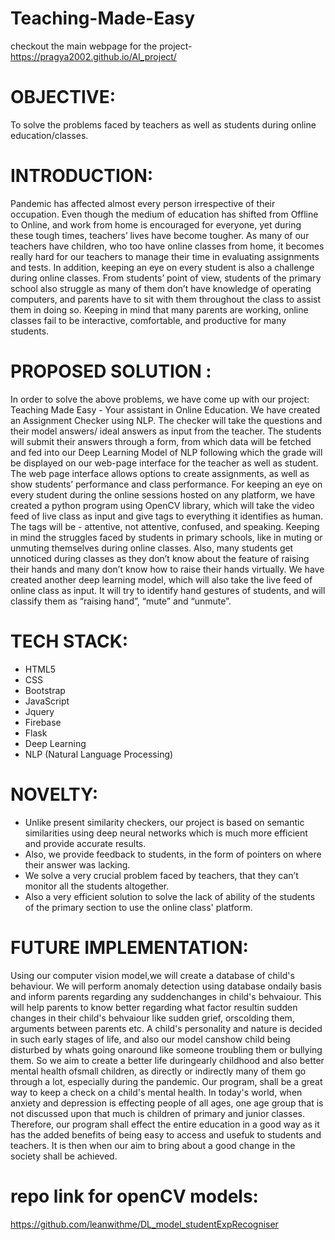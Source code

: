 # Teaching-Made-Easy
checkout the main webpage for the project- https://pragya2002.github.io/AI_project/
#

# OBJECTIVE:
To solve the problems faced by teachers as well as students during online education/classes.

# INTRODUCTION:
Pandemic has affected almost every person irrespective of their occupation. Even though the medium of education has shifted from Offline to Online, and work from home is encouraged for everyone, yet during these tough times, teachers’ lives have become tougher. As many of our teachers have children, who too have online classes from home, it becomes really hard for our teachers to manage their time in evaluating assignments and tests. In addition, keeping an eye on every student is also a challenge during online classes. From students’ point of view, students of the primary school also struggle as many of them don’t have knowledge of operating computers, and parents have to sit with them throughout the class to assist them in doing so. Keeping in mind that many parents are working, online classes fail to be interactive, comfortable, and productive for many students.

# PROPOSED SOLUTION :
In order to solve the above problems, we have come up with our project: Teaching Made Easy - Your assistant in Online Education. We have created an Assignment Checker using NLP. The checker will take the questions and their model answers/ ideal answers as input from the teacher. The students will submit their answers through a form, from which data will be fetched and fed into our Deep Learning Model of NLP following which the grade will be displayed on our web-page interface for the teacher as well as student. The web page interface allows options to create assignments, as well as show students’ performance and class performance. For keeping an eye on every student during the online sessions hosted on any platform, we have created a python program using OpenCV library, which will take the video feed of live class as input and give tags to everything it identifies as human. The tags will be - attentive, not attentive, confused, and speaking. Keeping in mind the struggles faced by students in primary schools, like in muting or unmuting themselves during online classes. Also, many students get unnoticed during classes as they don’t know about the feature of raising their hands and many don’t know how to raise their hands virtually. We have created another deep learning model, which will also take the live feed of online class as input. It will try to identify hand gestures of students, and will classify them as “raising hand”, “mute” and “unmute”.

# TECH STACK:
* HTML5
* CSS
* Bootstrap
* JavaScript
* Jquery
* Firebase
* Flask
* Deep Learning
* NLP (Natural Language Processing)

# NOVELTY:
* Unlike present similarity checkers, our project is based on semantic similarities using deep neural networks which is much more efficient and provide accurate results.
* Also, we provide feedback to students, in the form of pointers on where their answer was lacking.
* We solve a very crucial problem faced by teachers, that they can’t monitor all the students altogether.
* Also a very efficient solution to solve the lack of ability of the students of the primary section to use the online class' platform.

# FUTURE IMPLEMENTATION:
Using our computer vision model,we will create a database of child's behaviour.
We will perform anomaly detection using database ondaily basis and inform parents regarding any suddenchanges in child's behvaiour.
This will help parents to know better regarding what factor resultin sudden changes in their child's behvaiour like sudden grief, orscolding them, arguments between parents etc.
A child's personality and nature is decided in such early stages of life, and also our model canshow child being disturbed by whats going onaround like someone troubling them or bullying them. So we aim to create a better life duringearly childhood and also better mental health ofsmall children, as directly or indirectly many of them go through a lot, especially during the pandemic.
      Our program, shall be a great way to keep a check on a child's mental health. In today's world, when anxiety and depression is effecting people of all ages, one age group that is not discussed upon that much is children of primary and junior classes. Therefore, our program shall effect the entire education in a good way as it has the added benefits of being easy to access and usefuk to students and teachers. It is then when our aim to bring about a good change in the society shall be achieved. 
<!-- 

# How to Use :
* https://colab.research.google.com/drive/199oX7sRTujoDtT2a4h_xbzBzukKCZWKu?usp=sharing
* Open the above colab notebook.
* Save a copy to your drive
* Run all the cells.
* You'll find a link ending with ngrock.io .
* Open it, this is our complete deployed website. -->


# repo link for openCV models: 
  https://github.com/leanwithme/DL_model_studentExpRecogniser
